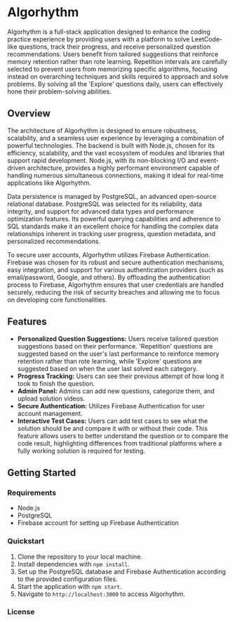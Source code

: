 # Algorhythm

Algorhythm is a full-stack application designed to enhance the coding practice experience by providing users with a platform to solve LeetCode-like questions, track their progress, and receive personalized question recommendations. Users benefit from tailored suggestions that reinforce memory retention rather than rote learning. Repetition intervals are carefully selected to prevent users from memorizing specific algorithms, focusing instead on overarching techniques and skills required to approach and solve problems. By solving all the 'Explore' questions daily, users can effectively hone their problem-solving abilities.

## Overview

The architecture of Algorhythm is designed to ensure robustness, scalability, and a seamless user experience by leveraging a combination of powerful technologies. The backend is built with Node.js, chosen for its efficiency, scalability, and the vast ecosystem of modules and libraries that support rapid development. Node.js, with its non-blocking I/O and event-driven architecture, provides a highly performant environment capable of handling numerous simultaneous connections, making it ideal for real-time applications like Algorhythm.

Data persistence is managed by PostgreSQL, an advanced open-source relational database. PostgreSQL was selected for its reliability, data integrity, and support for advanced data types and performance optimization features. Its powerful querying capabilities and adherence to SQL standards make it an excellent choice for handling the complex data relationships inherent in tracking user progress, question metadata, and personalized recommendations.

To secure user accounts, Algorhythm utilizes Firebase Authentication. Firebase was chosen for its robust and secure authentication mechanisms, easy integration, and support for various authentication providers (such as email/password, Google, and others). By offloading the authentication process to Firebase, Algorhythm ensures that user credentials are handled securely, reducing the risk of security breaches and allowing me to focus on developing core functionalities.

## Features

- **Personalized Question Suggestions:** Users receive tailored question suggestions based on their performance. 'Repetition' questions are suggested based on the user's last performance to reinforce memory retention rather than rote learning, while 'Explore' questions are suggested based on when the user last solved each category.
- **Progress Tracking:** Users can see their previous attempt of how long it took to finish the question.
- **Admin Panel:** Admins can add new questions, categorize them, and upload solution videos.
- **Secure Authentication:** Utilizes Firebase Authentication for user account management.
- **Interactive Test Cases:** Users can add test cases to see what the solution should be and compare it with or without their code. This feature allows users to better understand the question or to compare the code result, highlighting differences from traditional platforms where a fully working solution is required for testing.

## Getting Started

### Requirements

- Node.js
- PostgreSQL
- Firebase account for setting up Firebase Authentication

### Quickstart

1. Clone the repository to your local machine.
2. Install dependencies with `npm install`.
3. Set up the PostgreSQL database and Firebase Authentication according to the provided configuration files.
4. Start the application with `npm start`.
5. Navigate to `http://localhost:3000` to access Algorhythm.

### License
